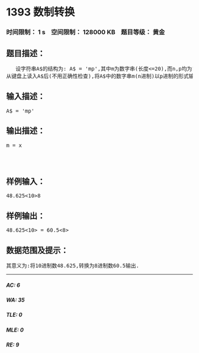 # 1393 数制转换   
### 时间限制： 1 s&nbsp;&nbsp;&nbsp;&nbsp;空间限制： 128000 KB&nbsp;&nbsp;&nbsp;&nbsp;题目等级： 黄金  
## 题目描述：  

<pre>
   设字符串A$的结构为: A$ = 'm<n>p',其中m为数字串(长度<=20),而n,p均为1或2位的数字串(其中所表达的内容在2-16之间)。
从键盘上读入A$后(不用正确性检查),将A$中的数字串m(n进制)以p进制的形式输出.
</pre>
  
  
## 输入描述：  

<pre>
A$ = 'm<n>p'
</pre>
  
  
## 输出描述：  

<pre>
m<n> = x<p>
</pre>
  
  
## 样例输入：  

<pre>
48.625<10>8
</pre>
  
  
## 样例输出：  

<pre>
48.625<10> = 60.5<8>
</pre>
  
  
## 数据范围及提示：  

<pre>
其意义为:将10进制数48.625,转换为8进制数60.5输出.
</pre>
  
  
***  

##### AC: 6  
##### WA: 35  
##### TLE: 0  
##### MLE: 0  
##### RE: 9  
